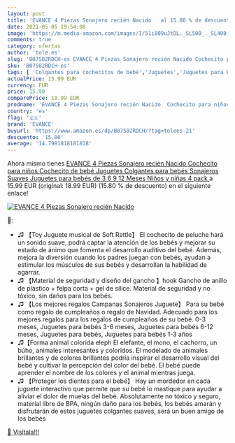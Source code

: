 ```yaml
---
layout: post
title: 'EVANCE 4 Piezas Sonajero recién Nacido   al 15.80 % de descuento'
date: 2021-05-05 19:54:08
image: 'https://m.media-amazon.com/images/I/51i809uJtDL._SL500_._SL400_.jpg'
comments: true
category: ofertas
author: 'tole.es'
slug: 'B07S82RDCH-es EVANCE 4 Piezas Sonajero recién Nacido Cochecito para...'
sku: 'B07S82RDCH-es'
tags: [ 'Colgantes para cochecitos de bebé','Juguetes','Juguetes para Bebés y primera infancia','Juguetes para bebés','Juguetes y juegos','bebé','bebés','evance', ]
actualPrice: 15.99 EUR
currency: EUR
price: 15.99
comparePrice: 18.99 EUR
prodname: 'EVANCE 4 Piezas Sonajero recién Nacido  Cochecito para niños Cochecito de bebé Juguetes Colgantes para bebés  Sonajeros Suaves Juguetes para bebés de 3 6 9 12 Meses Niños y niñas  4 pack '
country: 'es'
flag: '🇪🇸'
brand: 'EVANCE'
buyurl: 'https://www.amazon.es/dp/B07S82RDCH/?tag=tolees-21'
descuento: '15.80'
average: '14.7981818181818'
---
```


Ahora mismo tienes [EVANCE 4 Piezas Sonajero recién Nacido  Cochecito para niños Cochecito de bebé Juguetes Colgantes para bebés  Sonajeros Suaves Juguetes para bebés de 3 6 9 12 Meses Niños y niñas  4 pack ](https://www.amazon.es/dp/B07S82RDCH/?tag=tolees-21) a 15.99 EUR (original: 18.99 EUR) (15.80 %  de descuento) en el siguiente enlace!

[![EVANCE 4 Piezas Sonajero recién Nacido  ](https://m.media-amazon.com/images/I/51i809uJtDL._SL500_._SL400_.jpg)](https://www.amazon.es/dp/B07S82RDCH/?tag=tolees-21)

🔎:

- ♫ 【Toy Juguete musical de Soft Rattle】 El cochecito de peluche hará un sonido suave, podrá captar la atención de los bebés y mejorar su estado de ánimo que fomenta el desarrollo auditivo del bebé. Además, mejora la diversión cuando los padres juegan con bebés, ayudan a estimular los músculos de sus bebés y desarrollan la habilidad de agarrar.
- ♫ 【Material de seguridad y diseño del gancho 】hook Gancho de anillo de plástico + felpa corta + gel de sílice. Material de seguridad y no tóxico, sin daños para los bebés.
- ♫ 【Los mejores regalos Campanas Sonajeros Juguete】 Para su bebé como regalo de cumpleaños o regalo de Navidad. Adecuado para los mejores regalos para los regalos de cumpleaños de su bebé. 0-3 meses, Juguetes para bebés 3-6 meses, Juguetes para bebés 6-12 meses, Juguetes para bebés, Juguetes para bebés 1-3 años
- ♫【Forma animal colorida eleph El elefante, el mono, el cachorro, un búho, animales interesantes y coloridos. El modelado de animales brillantes y de colores brillantes podría inspirar el desarrollo visual del bebé y cultivar la percepción del color del bebé. El bebé puede aprender el nombre de los colores y el animal mientras juega.
- ♫ 【Proteger los dientes para el bebé】 Hay un mordedor en cada juguete interactivo que permite que su bebé lo mastique para ayudar a aliviar el dolor de muelas del bebé. Absolutamente no tóxico y seguro, material libre de BPA, ningún daño para los bebés, los bebés amarán y disfrutarán de estos juguetes colgantes suaves, será un buen amigo de los bebés

[🛒 Visítala!!!](https://www.amazon.es/dp/B07S82RDCH/?tag=tolees-21)
